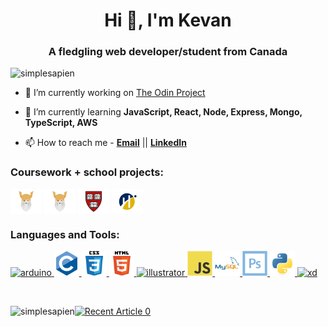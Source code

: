 <h1 align="center">Hi 👋, I'm Kevan</h1>
<h3 align="center">A fledgling web developer/student from Canada</h3>

<p align="left"> <img src="https://komarev.com/ghpvc/?username=simplesapien&label=Profile%20views&color=0e75b6&style=flat" alt="simplesapien" /> </p>

- 🔭 I’m currently working on [The Odin Project](https://www.theodinproject.com/paths/full-stack-javascript)

- 🌱 I’m currently learning **JavaScript, React, Node, Express, Mongo, TypeScript, AWS**

- 📫 How to reach me - **<a href="mailto:kevan.haggins@gmail.com">Email</a>** || **<a href="https://www.linkedin.com/in/kevan-haggins/">LinkedIn</a>**

<h3 align="left">Coursework + school projects:</h3>
<p align="left">
<a href="https://github.com/The-Odin-Project-Foundations" target="_blank"><img align="center" src="odin.png" alt="kevanhaggins" height="40" width="50" /></a>
<a href="https://github.com/The-Odin-Project-Full-Stack-JavaScript" target="_blank"><img align="center" src="odin.png" alt="kevan-haggins" height="40" width="50" /></a>
<a href="https://github.com/CS50-Projects" target="_blank"><img align="center" src="harvard.png" alt="kevan_haggins" height="40" width="50" /></a>
<a href="https://github.com/Humber-Projects" target="_blank"><img align="center" src="humber.png" alt="simplesapien" height="40" width="50" /></a>
</p>

<h3 align="left">Languages and Tools:</h3>
<p align="left"> <a href="https://www.arduino.cc/" target="_blank" rel="noreferrer"> <img src="https://cdn.worldvectorlogo.com/logos/arduino-1.svg" alt="arduino" width="40" height="40"/> </a> <a href="https://www.cprogramming.com/" target="_blank" rel="noreferrer"> <img src="https://raw.githubusercontent.com/devicons/devicon/master/icons/c/c-original.svg" alt="c" width="40" height="40"/> </a> <a href="https://www.w3schools.com/css/" target="_blank" rel="noreferrer"> <img src="https://raw.githubusercontent.com/devicons/devicon/master/icons/css3/css3-original-wordmark.svg" alt="css3" width="40" height="40"/> </a> <a href="https://www.w3.org/html/" target="_blank" rel="noreferrer"> <img src="https://raw.githubusercontent.com/devicons/devicon/master/icons/html5/html5-original-wordmark.svg" alt="html5" width="40" height="40"/> </a> <a href="https://www.adobe.com/in/products/illustrator.html" target="_blank" rel="noreferrer"> <img src="https://www.vectorlogo.zone/logos/adobe_illustrator/adobe_illustrator-icon.svg" alt="illustrator" width="40" height="40"/> </a> <a href="https://developer.mozilla.org/en-US/docs/Web/JavaScript" target="_blank" rel="noreferrer"> <img src="https://raw.githubusercontent.com/devicons/devicon/master/icons/javascript/javascript-original.svg" alt="javascript" width="40" height="40"/> </a> <a href="https://www.mysql.com/" target="_blank" rel="noreferrer"> <img src="https://raw.githubusercontent.com/devicons/devicon/master/icons/mysql/mysql-original-wordmark.svg" alt="mysql" width="40" height="40"/> </a> <a href="https://www.photoshop.com/en" target="_blank" rel="noreferrer"> <img src="https://raw.githubusercontent.com/devicons/devicon/master/icons/photoshop/photoshop-line.svg" alt="photoshop" width="40" height="40"/> </a> <a href="https://www.python.org" target="_blank" rel="noreferrer"> <img src="https://raw.githubusercontent.com/devicons/devicon/master/icons/python/python-original.svg" alt="python" width="40" height="40"/> </a> <a href="https://www.adobe.com/products/xd.html" target="_blank" rel="noreferrer"> <img src="https://cdn.worldvectorlogo.com/logos/adobe-xd.svg" alt="xd" width="40" height="40"/> </a> </p>

<br>

<p><img align="left" src="https://github-readme-stats.vercel.app/api/top-langs?username=simplesapien&show_icons=true&theme=tokyonight&locale=en&layout=compact" alt="simplesapien" /></p>

<a target="_blank" href="https://github-readme-medium-recent-article.vercel.app/medium/@kevan.haggins/0"><img src="https://github-readme-medium-recent-article.vercel.app/medium/@imantumorang/0" alt="Recent Article 0"> 

